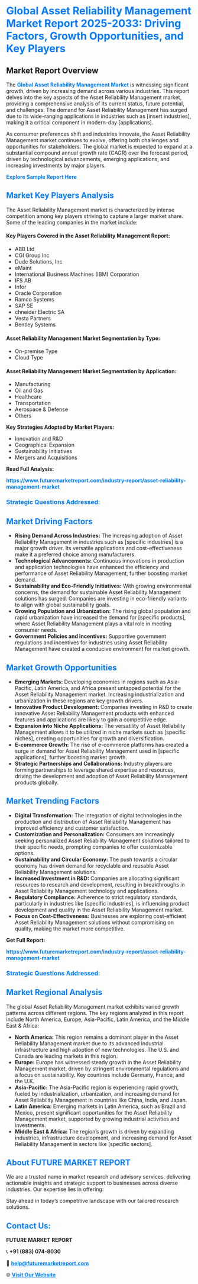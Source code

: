 <h1 style="color: #007BFF;">Global Asset Reliability Management Market Report 2025-2033: Driving Factors, Growth Opportunities, and Key Players</h1>

<section id="overview">
<h2>Market Report Overview</h2>
<p>The <a href="https://www.futuremarketreport.com/industry-report/asset-reliability-management-market" style="color: #007BFF; text-decoration: none;"><strong>Global Asset Reliability Management Market</strong></a> is witnessing significant growth, driven by increasing demand across various industries. This report delves into the key aspects of the Asset Reliability Management market, providing a comprehensive analysis of its current status, future potential, and challenges. The demand for Asset Reliability Management has surged due to its wide-ranging applications in industries such as [insert industries], making it a critical component in modern-day [applications].</p>
<p>As consumer preferences shift and industries innovate, the Asset Reliability Management market continues to evolve, offering both challenges and opportunities for stakeholders. The global market is expected to expand at a substantial compound annual growth rate (CAGR) over the forecast period, driven by technological advancements, emerging applications, and increasing investments by major players.</p>
</section>

<section id="overview">
<p><a href="https://www.futuremarketreport.com/request-sample/reportId=107431" style="color: #007BFF; text-decoration: none;"><strong>Explore Sample Report Here</strong></a></p>
</section>

<section id="key-players">
<h2 style="color: #007BFF;">Market Key Players Analysis</h2>
<p>The Asset Reliability Management market is characterized by intense competition among key players striving to capture a larger market share. Some of the leading companies in the market include:</p>
<h4>Key Players Covered in the Asset Reliability Management Report:</h4>
<ul><li>ABB Ltd</li><li>CGI Group Inc</li><li>Dude Solutions, Inc</li><li>eMaint</li><li>International Business Machines (IBM) Corporation</li><li>IFS AB</li><li>Infor</li><li>Oracle Corporation</li><li>Ramco Systems</li><li>SAP SE</li><li>chneider Electric SA</li><li>Vesta Partners</li><li>Bentley Systems</li></ul>
<h4>Asset Reliability Management Market Segmentation by Type:</h4>
<ul><li>On-premise Type</li><li>Cloud Type</li></ul>

<h4>Asset Reliability Management Market Segmentation by Application:</h4>
<ul><li>Manufacturing</li><li>Oil and Gas</li><li>Healthcare</li><li>Transportation</li><li>Aerospace &amp; Defense</li><li>Others</li></ul>
<p><strong>Key Strategies Adopted by Market Players:</strong></p>
<ul>
<li>Innovation and R&D</li>
<li>Geographical Expansion</li>
<li>Sustainability Initiatives</li>
<li>Mergers and Acquisitions</li>
</ul>
</section>

<section>
<p><strong>Read Full Analysis: </strong></p><a href="https://www.futuremarketreport.com/industry-report/asset-reliability-management-market" style="color: #007BFF; text-decoration: none;"><strong>https://www.futuremarketreport.com/industry-report/asset-reliability-management-market</strong></a>
<h3 style="color: #007BFF;">Strategic Questions Addressed:</h3>
</section>

<section id="driving-factors">
<h2 style="color: #007BFF;">Market Driving Factors</h2>
<ul>
<li><strong>Rising Demand Across Industries:</strong> The increasing adoption of Asset Reliability Management in industries such as [specific industries] is a major growth driver. Its versatile applications and cost-effectiveness make it a preferred choice among manufacturers.</li>
<li><strong>Technological Advancements:</strong> Continuous innovations in production and application technologies have enhanced the efficiency and performance of Asset Reliability Management, further boosting market demand.</li>
<li><strong>Sustainability and Eco-Friendly Initiatives:</strong> With growing environmental concerns, the demand for sustainable Asset Reliability Management solutions has surged. Companies are investing in eco-friendly variants to align with global sustainability goals.</li>
<li><strong>Growing Population and Urbanization:</strong> The rising global population and rapid urbanization have increased the demand for [specific products], where Asset Reliability Management plays a vital role in meeting consumer needs.</li>
<li><strong>Government Policies and Incentives:</strong> Supportive government regulations and incentives for industries using Asset Reliability Management have created a conducive environment for market growth.</li>
</ul>
</section>

<section id="growth-opportunities">
<h2 style="color: #007BFF;">Market Growth Opportunities</h2>
<ul>
<li><strong>Emerging Markets:</strong> Developing economies in regions such as Asia-Pacific, Latin America, and Africa present untapped potential for the Asset Reliability Management market. Increasing industrialization and urbanization in these regions are key growth drivers.</li>
<li><strong>Innovative Product Development:</strong> Companies investing in R&D to create innovative Asset Reliability Management products with enhanced features and applications are likely to gain a competitive edge.</li>
<li><strong>Expansion into Niche Applications:</strong> The versatility of Asset Reliability Management allows it to be utilized in niche markets such as [specific niches], creating opportunities for growth and diversification.</li>
<li><strong>E-commerce Growth:</strong> The rise of e-commerce platforms has created a surge in demand for Asset Reliability Management used in [specific applications], further boosting market growth.</li>
<li><strong>Strategic Partnerships and Collaborations:</strong> Industry players are forming partnerships to leverage shared expertise and resources, driving the development and adoption of Asset Reliability Management products globally.</li>
</ul>
</section>

<section id="trending-factors">
<h2 style="color: #007BFF;">Market Trending Factors</h2>
<ul>
<li><strong>Digital Transformation:</strong> The integration of digital technologies in the production and distribution of Asset Reliability Management has improved efficiency and customer satisfaction.</li>
<li><strong>Customization and Personalization:</strong> Consumers are increasingly seeking personalized Asset Reliability Management solutions tailored to their specific needs, prompting companies to offer customizable options.</li>
<li><strong>Sustainability and Circular Economy:</strong> The push towards a circular economy has driven demand for recyclable and reusable Asset Reliability Management solutions.</li>
<li><strong>Increased Investment in R&D:</strong> Companies are allocating significant resources to research and development, resulting in breakthroughs in Asset Reliability Management technology and applications.</li>
<li><strong>Regulatory Compliance:</strong> Adherence to strict regulatory standards, particularly in industries like [specific industries], is influencing product development and quality in the Asset Reliability Management market.</li>
<li><strong>Focus on Cost-Effectiveness:</strong> Businesses are exploring cost-efficient Asset Reliability Management solutions without compromising on quality, making the market more competitive.</li>
</ul>
</section>

<section>
<p><strong>Get Full Report: </strong></p><a href="https://www.futuremarketreport.com/industry-report/asset-reliability-management-market" style="color: #007BFF; text-decoration: none;"><strong>https://www.futuremarketreport.com/industry-report/asset-reliability-management-market</strong></a>
<h3 style="color: #007BFF;">Strategic Questions Addressed:</h3>
</section>


<section id="regional-analysis">
<h2 style="color: #007BFF;">Market Regional Analysis</h2>
<p>The global Asset Reliability Management market exhibits varied growth patterns across different regions. The key regions analyzed in this report include North America, Europe, Asia-Pacific, Latin America, and the Middle East & Africa:</p>
<ul>
<li><strong>North America:</strong> This region remains a dominant player in the Asset Reliability Management market due to its advanced industrial infrastructure and high adoption of new technologies. The U.S. and Canada are leading markets in this region.</li>
<li><strong>Europe:</strong> Europe has witnessed steady growth in the Asset Reliability Management market, driven by stringent environmental regulations and a focus on sustainability. Key countries include Germany, France, and the U.K.</li>
<li><strong>Asia-Pacific:</strong> The Asia-Pacific region is experiencing rapid growth, fueled by industrialization, urbanization, and increasing demand for Asset Reliability Management in countries like China, India, and Japan.</li>
<li><strong>Latin America:</strong> Emerging markets in Latin America, such as Brazil and Mexico, present significant opportunities for the Asset Reliability Management market, supported by growing industrial activities and investments.</li>
<li><strong>Middle East & Africa:</strong> The region’s growth is driven by expanding industries, infrastructure development, and increasing demand for Asset Reliability Management in sectors like [specific sectors].</li>
</ul>
</section>

<footer>
<h2 style="color: #007BFF;">About FUTURE MARKET REPORT</h2>
<p>We are a trusted name in market research and advisory services, delivering actionable insights and strategic support to businesses across diverse industries. Our expertise lies in offering:</p>

<p>Stay ahead in today’s competitive landscape with our tailored research solutions.</p>

<h2 style="color: #007BFF;">Contact Us:</h2>
<p><strong>FUTURE MARKET REPORT</strong></p>
<p>📞 <strong>+91 (883) 074-8030</strong></p>
<p>📧 <strong><a href="mailto:help@futuremarketreport.com" style="color: #007BFF;">help@futuremarketreport.com</a></strong></p>
<p>🌐 <strong><a href="https://www.futuremarketreport.com/" style="color: #007BFF;">Visit Our Website</a></strong></p>
</footer>